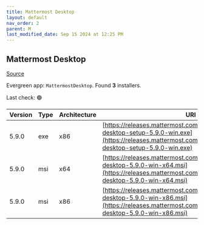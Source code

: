 ```yaml
---
title: Mattermost Desktop
layout: default
nav_order: 2
parent: M
last_modified_date: Sep 15 2024 at 12:25 PM
---
```


## Mattermost Desktop

[Source](https://github.com/mattermost/desktop)

Evergreen app: `MattermostDesktop`. Found **3** installers.

Last check: 🟢

| Version | Type | Architecture | URI                                                                                                                                                                          |
| ------- | ---- | ------------ | ---------------------------------------------------------------------------------------------------------------------------------------------------------------------------- |
| 5.9.0   | exe  | x86          | [https://releases.mattermost.com/desktop/5.9.0/mattermost-desktop-setup-5.9.0-win.exe](https://releases.mattermost.com/desktop/5.9.0/mattermost-desktop-setup-5.9.0-win.exe) |
| 5.9.0   | msi  | x64          | [https://releases.mattermost.com/desktop/5.9.0/mattermost-desktop-5.9.0-win-x64.msi](https://releases.mattermost.com/desktop/5.9.0/mattermost-desktop-5.9.0-win-x64.msi)     |
| 5.9.0   | msi  | x86          | [https://releases.mattermost.com/desktop/5.9.0/mattermost-desktop-5.9.0-win-x86.msi](https://releases.mattermost.com/desktop/5.9.0/mattermost-desktop-5.9.0-win-x86.msi)     |
